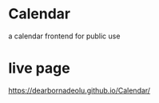 # Calendar
 a calendar frontend for public use
 # live page
 https://dearbornadeolu.github.io/Calendar/
